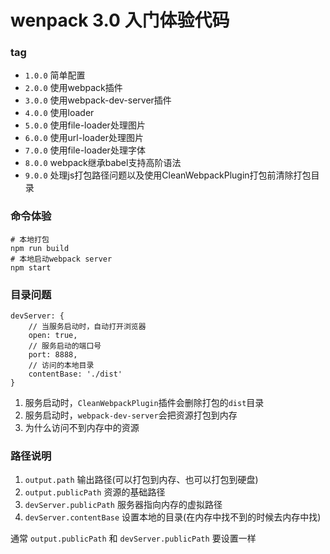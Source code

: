 # wenpack 3.0 入门体验代码

### tag
- `1.0.0` 简单配置
- `2.0.0` 使用webpack插件
- `3.0.0` 使用webpack-dev-server插件
- `4.0.0` 使用loader
- `5.0.0` 使用file-loader处理图片
- `6.0.0` 使用url-loader处理图片
- `7.0.0` 使用file-loader处理字体
- `8.0.0` webpack继承babel支持高阶语法
- `9.0.0` 处理js打包路径问题以及使用CleanWebpackPlugin打包前清除打包目录

### 命令体验

```
# 本地打包
npm run build
# 本地启动webpack server
npm start
```
### 目录问题

```
devServer: {
    // 当服务启动时，自动打开浏览器
    open: true,
    // 服务启动的端口号
    port: 8888,
    // 访问的本地目录
    contentBase: './dist'
}
```

1. 服务启动时，`CleanWebpackPlugin`插件会删除打包的`dist`目录
2. 服务启动时，`webpack-dev-server`会把资源打包到内存
3. 为什么访问不到内存中的资源

### 路径说明

1. `output.path` 输出路径(可以打包到内存、也可以打包到硬盘)
2. `output.publicPath` 资源的基础路径
3. `devServer.publicPath` 服务器指向内存的虚拟路径
4. `devServer.contentBase` 设置本地的目录(在内存中找不到的时候去内存中找)

通常 `output.publicPath` 和 `devServer.publicPath` 要设置一样

